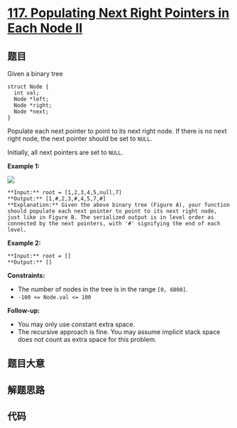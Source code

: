 # [117. Populating Next Right Pointers in Each Node II](https://leetcode.com/problems/populating-next-right-pointers-in-each-node-ii)

## 题目

Given a binary tree

    
    
    struct Node {
      int val;
      Node *left;
      Node *right;
      Node *next;
    }
    

Populate each next pointer to point to its next right node. If there is no
next right node, the next pointer should be set to `NULL`.

Initially, all next pointers are set to `NULL`.



**Example 1:**

![](https://assets.leetcode.com/uploads/2019/02/15/117_sample.png)

    
    
    **Input:** root = [1,2,3,4,5,null,7]
    **Output:** [1,#,2,3,#,4,5,7,#]
    **Explanation:** Given the above binary tree (Figure A), your function should populate each next pointer to point to its next right node, just like in Figure B. The serialized output is in level order as connected by the next pointers, with '#' signifying the end of each level.
    

**Example 2:**

    
    
    **Input:** root = []
    **Output:** []
    



**Constraints:**

  * The number of nodes in the tree is in the range `[0, 6000]`.
  * `-100 <= Node.val <= 100`



**Follow-up:**

  * You may only use constant extra space.
  * The recursive approach is fine. You may assume implicit stack space does not count as extra space for this problem.


## 题目大意

## 解题思路

## 代码

```javascript

```
